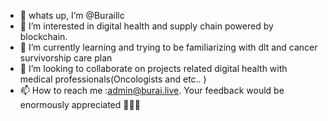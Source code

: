 - 👋 whats up, I’m @Buraillc
- 👀 I’m interested in digital health and supply chain powered by blockchain. 
- 🌱 I’m currently learning and trying to be familiarizing with dlt and cancer survivorship care plan 
- 💞️ I’m looking to collaborate on projects related digital health with medical professionals(Oncologists and etc.. ) 
- 📫 How to reach me :admin@burai.live. Your feedback would be enormously appreciated 🙇🏻‍♀️

<!---
Buraillc/Buraillc is a ✨ special ✨ repository because its `README.md` (this file) appears on your GitHub profile.
You can click the Preview link to take a look at your changes.
--->
